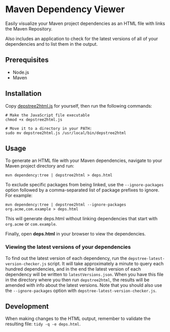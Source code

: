 # Maven Dependency Viewer

Easily visualize your Maven project dependencies as an HTML file with links the Maven Repository.

Also includes an application to check for the latest versions of all of your dependencies and to list them in the
output.

## Prerequisites

* Node.js
* Maven

## Installation

Copy [depstree2html.js](depstree2html.js) for yourself, then run the following commands:

```shell
# Make the JavaScript file executable
chmod +x depstree2html.js

# Move it to a directory in your PATH:
sudo mv depstree2html.js /usr/local/bin/depstree2html
```

## Usage

To generate an HTML file with your Maven dependencies, navigate to your Maven project directory and run:
```shell
mvn dependency:tree | depstree2html > deps.html
```

To exclude specific packages from being linked, use the `--ignore-packages` option followed by a comma-separated list of
package prefixes to ignore. For example:

```shell
mvn dependency:tree | depstree2html --ignore-packages org.acme,com.example > deps.html
```

This will generate deps.html without linking dependencies that start with `org.acme` or `com.example`.

Finally, open **deps.html** in your browser to view the dependencies.

### Viewing the latest versions of your dependencies

To find out the latest version of each dependency, run the `depstree-latest-version-checker.js` script.
It will take approximately a minute to query each hundred dependencies, and in the end the latest version of each
dependency will be written to `latestVersions.json`. When you have this file in the directory where you then run
`depstree2html`, the results will be amended with info about the latest versions. Note that you should also use the
`--ignore-packages` option with `depstree-latest-version-checker.js`.

## Development

When making changes to the HTML output, remember to validate the resulting file: `tidy -q -e deps.html`.
